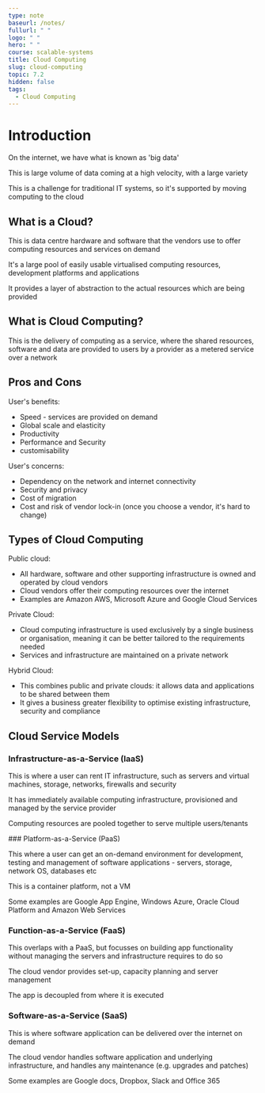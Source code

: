 ```yaml
---
type: note
baseurl: /notes/
fullurl: " "
logo: " "
hero: " "
course: scalable-systems
title: Cloud Computing
slug: cloud-computing
topic: 7.2
hidden: false
tags:
  - Cloud Computing
---
```


# Introduction

On the internet, we have what is known as 'big data'

This is large volume of data coming at a high velocity, with a large variety

This is a challenge for traditional IT systems, so it's supported by moving computing to the cloud

## What is a Cloud?

This is data centre hardware and software that the vendors use to offer computing resources and services on demand

It's a large pool of easily usable virtualised computing resources, development platforms and applications

It provides a layer of abstraction to the actual resources which are being provided

## What is Cloud Computing?

This is the delivery of computing as a service, where the shared resources, software and data are provided to users by a provider as a metered service over a network

## Pros and Cons

User's benefits:

- Speed - services are provided on demand
- Global scale and elasticity
- Productivity
- Performance and Security
- customisability

User's concerns:

- Dependency on the network and internet connectivity
- Security and privacy
- Cost of migration
- Cost and risk of vendor lock-in (once you choose a vendor, it's hard to change)

## Types of Cloud Computing

Public cloud:

- All hardware, software and other supporting infrastructure is owned and operated by cloud vendors
- Cloud vendors offer their computing resources over the internet
- Examples are Amazon AWS, Microsoft Azure and Google Cloud Services

Private Cloud:

- Cloud computing infrastructure is used exclusively by a single business or organisation, meaning it can be better tailored to the requirements needed
- Services and infrastructure are maintained on a private network

Hybrid Cloud:

- This combines public and private clouds: it allows data and applications to be shared between them
- It gives a business greater flexibility to optimise existing infrastructure, security and compliance

## Cloud Service Models

### Infrastructure-as-a-Service (IaaS)

This is where a user can rent IT infrastructure, such as servers and virtual machines, storage, networks, firewalls and security

It has immediately available computing infrastructure, provisioned and managed by the service provider

Computing resources are pooled together to serve multiple users/tenants

### Platform-as-a-Service (PaaS)

This where a user can get an on-demand environment for development, testing and management of software applications - servers, storage, network OS, databases etc

This is a container platform, not a VM

Some examples are Google App Engine, Windows Azure, Oracle Cloud Platform and Amazon Web Services

### Function-as-a-Service (FaaS)

This overlaps with a PaaS, but focusses on building app functionality without managing the servers and infrastructure requires to do so

The cloud vendor provides set-up, capacity planning and server management

The app is decoupled from where it is executed

### Software-as-a-Service (SaaS)

This is where software application can be delivered over the internet on demand

The cloud vendor handles software application and underlying infrastructure, and handles any maintenance (e.g. upgrades and patches)

Some examples are Google docs, Dropbox, Slack and Office 365
